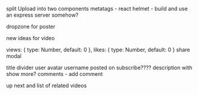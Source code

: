 split Upload into two components
metatags - react helmet - build and use an express server somehow?

dropzone for poster

new ideas for video

views: {
    type: Number,
    default: 0
},
likes: {
    type: Number,
    default: 0
}
 share modal
 
 title
 divider
 user avatar 
    username
    posted on
subscribe????
description with show more?
comments - add comment 

up next and list of related videos

